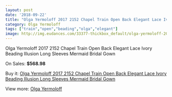 ```yaml
---
layout: post
date: '2018-09-22'
title: "Olga Yermoloff 2017 2152 Chapel Train Open Back Elegant Lace Ivory Beading Illusion Long Sleeves Mermaid Bridal Gown"
category: Olga Yermoloff
tags: ["train","open","beading","olga","elegant"]
image: http://img.eudances.com/33377-thickbox_default/olga-yermoloff-2017-2152-chapel-train-open-back-elegant-lace-ivory-beading-illusion-long-sleeves-mermaid-bridal-gown.jpg
---
```

Olga Yermoloff 2017 2152 Chapel Train Open Back Elegant Lace Ivory Beading Illusion Long Sleeves Mermaid Bridal Gown

On Sales: **$568.98**
<a href="https://www.eudances.com/en/olga-yermoloff/10218-olga-yermoloff-2017-2152-chapel-train-open-back-elegant-lace-ivory-beading-illusion-long-sleeves-mermaid-bridal-gown.html"><amp-img layout="responsive" width="600" height="600" src="//img.eudances.com/33377-thickbox_default/olga-yermoloff-2017-2152-chapel-train-open-back-elegant-lace-ivory-beading-illusion-long-sleeves-mermaid-bridal-gown.jpg" alt="Olga Yermoloff 2017 2152 Chapel Train Open Back Elegant Lace Ivory Beading Illusion Long Sleeves Mermaid Bridal Gown 0" /></a>
<a href="https://www.eudances.com/en/olga-yermoloff/10218-olga-yermoloff-2017-2152-chapel-train-open-back-elegant-lace-ivory-beading-illusion-long-sleeves-mermaid-bridal-gown.html"><amp-img layout="responsive" width="600" height="600" src="//img.eudances.com/33383-thickbox_default/olga-yermoloff-2017-2152-chapel-train-open-back-elegant-lace-ivory-beading-illusion-long-sleeves-mermaid-bridal-gown.jpg" alt="Olga Yermoloff 2017 2152 Chapel Train Open Back Elegant Lace Ivory Beading Illusion Long Sleeves Mermaid Bridal Gown 1" /></a>
<a href="https://www.eudances.com/en/olga-yermoloff/10218-olga-yermoloff-2017-2152-chapel-train-open-back-elegant-lace-ivory-beading-illusion-long-sleeves-mermaid-bridal-gown.html"><amp-img layout="responsive" width="600" height="600" src="//img.eudances.com/33382-thickbox_default/olga-yermoloff-2017-2152-chapel-train-open-back-elegant-lace-ivory-beading-illusion-long-sleeves-mermaid-bridal-gown.jpg" alt="Olga Yermoloff 2017 2152 Chapel Train Open Back Elegant Lace Ivory Beading Illusion Long Sleeves Mermaid Bridal Gown 2" /></a>
<a href="https://www.eudances.com/en/olga-yermoloff/10218-olga-yermoloff-2017-2152-chapel-train-open-back-elegant-lace-ivory-beading-illusion-long-sleeves-mermaid-bridal-gown.html"><amp-img layout="responsive" width="600" height="600" src="//img.eudances.com/33381-thickbox_default/olga-yermoloff-2017-2152-chapel-train-open-back-elegant-lace-ivory-beading-illusion-long-sleeves-mermaid-bridal-gown.jpg" alt="Olga Yermoloff 2017 2152 Chapel Train Open Back Elegant Lace Ivory Beading Illusion Long Sleeves Mermaid Bridal Gown 3" /></a>
<a href="https://www.eudances.com/en/olga-yermoloff/10218-olga-yermoloff-2017-2152-chapel-train-open-back-elegant-lace-ivory-beading-illusion-long-sleeves-mermaid-bridal-gown.html"><amp-img layout="responsive" width="600" height="600" src="//img.eudances.com/33380-thickbox_default/olga-yermoloff-2017-2152-chapel-train-open-back-elegant-lace-ivory-beading-illusion-long-sleeves-mermaid-bridal-gown.jpg" alt="Olga Yermoloff 2017 2152 Chapel Train Open Back Elegant Lace Ivory Beading Illusion Long Sleeves Mermaid Bridal Gown 4" /></a>
<a href="https://www.eudances.com/en/olga-yermoloff/10218-olga-yermoloff-2017-2152-chapel-train-open-back-elegant-lace-ivory-beading-illusion-long-sleeves-mermaid-bridal-gown.html"><amp-img layout="responsive" width="600" height="600" src="//img.eudances.com/33379-thickbox_default/olga-yermoloff-2017-2152-chapel-train-open-back-elegant-lace-ivory-beading-illusion-long-sleeves-mermaid-bridal-gown.jpg" alt="Olga Yermoloff 2017 2152 Chapel Train Open Back Elegant Lace Ivory Beading Illusion Long Sleeves Mermaid Bridal Gown 5" /></a>
<a href="https://www.eudances.com/en/olga-yermoloff/10218-olga-yermoloff-2017-2152-chapel-train-open-back-elegant-lace-ivory-beading-illusion-long-sleeves-mermaid-bridal-gown.html"><amp-img layout="responsive" width="600" height="600" src="//img.eudances.com/33378-thickbox_default/olga-yermoloff-2017-2152-chapel-train-open-back-elegant-lace-ivory-beading-illusion-long-sleeves-mermaid-bridal-gown.jpg" alt="Olga Yermoloff 2017 2152 Chapel Train Open Back Elegant Lace Ivory Beading Illusion Long Sleeves Mermaid Bridal Gown 6" /></a>

Buy it: [Olga Yermoloff 2017 2152 Chapel Train Open Back Elegant Lace Ivory Beading Illusion Long Sleeves Mermaid Bridal Gown](https://www.eudances.com/en/olga-yermoloff/10218-olga-yermoloff-2017-2152-chapel-train-open-back-elegant-lace-ivory-beading-illusion-long-sleeves-mermaid-bridal-gown.html "Olga Yermoloff 2017 2152 Chapel Train Open Back Elegant Lace Ivory Beading Illusion Long Sleeves Mermaid Bridal Gown")

View more: [Olga Yermoloff](https://www.eudances.com/en/167-olga-yermoloff "Olga Yermoloff")